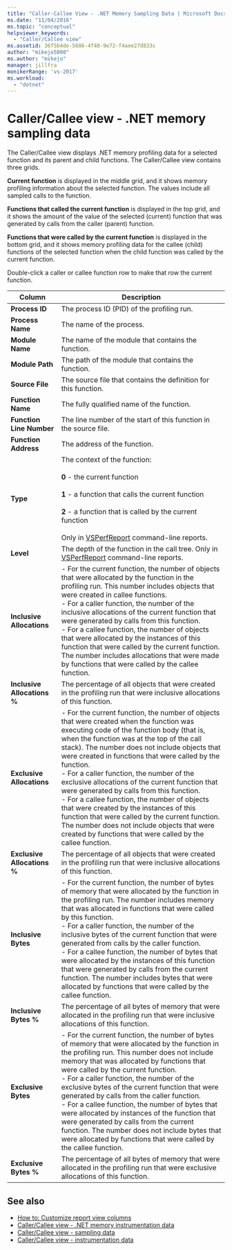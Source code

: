 ```yaml
---
title: "Caller-Callee View - .NET Memory Sampling Data | Microsoft Docs"
ms.date: "11/04/2016"
ms.topic: "conceptual"
helpviewer_keywords:
  - "Caller/Callee view"
ms.assetid: 36f5b4de-5686-4f40-9e72-f4aee27d833c
author: "mikejo5000"
ms.author: "mikejo"
manager: jillfra
monikerRange: 'vs-2017'
ms.workload:
  - "dotnet"
---
```

# Caller/Callee view - .NET memory sampling data
The Caller/Callee view displays .NET memory profiling data for a selected function and its parent and child functions. The Caller/Callee view contains three grids.

 **Current function** is displayed in the middle grid, and it shows memory profiling information about the selected function. The values include all sampled calls to the function.

 **Functions that called the current function** is displayed in the top grid, and it shows the amount of the value of the selected (current) function that was generated by calls from the caller (parent) function.

 **Functions that were called by the current function** is displayed in the bottom grid, and it shows memory profiling data for the callee (child) functions of the selected function when the child function was called by the current function.

 Double-click a caller or callee function row to make that row the current function.

|Column|Description|
|------------|-----------------|
|**Process ID**|The process ID (PID) of the profiling run.|
|**Process Name**|The name of the process.|
|**Module Name**|The name of the module that contains the function.|
|**Module Path**|The path of the module that contains the function.|
|**Source File**|The source file that contains the definition for this function.|
|**Function Name**|The fully qualified name of the function.|
|**Function Line Number**|The line number of the start of this function in the source file.|
|**Function Address**|The address of the function.|
|**Type**|The context of the function:<br /><br /> **0** - the current function<br /><br /> **1** - a function that calls the current function<br /><br /> **2** - a function that is called by the current function<br /><br /> Only in [VSPerfReport](../profiling/vsperfreport.md) command-line reports.|
|**Level**|The depth of the function in the call tree. Only in [VSPerfReport](../profiling/vsperfreport.md) command-line reports.|
|**Inclusive Allocations**|-   For the current function, the number of objects that were allocated by the function in the profiling run. This number includes objects that were created in callee functions.<br />-   For a caller function, the number of the inclusive allocations of the current function that were generated by calls from this function.<br />-   For a callee function, the number of objects that were allocated by the instances of this function that were called by the current function. The number includes allocations that were made by functions that were called by the callee function.|
|**Inclusive Allocations %**|The percentage of all objects that were created in the profiling run that were inclusive allocations of this function.|
|**Exclusive Allocations**|-   For the current function, the number of objects that were created when the function was executing code of the function body (that is, when the function was at the top of the call stack). The number does not include objects that were created in functions that were called by the function.<br />-   For a caller function, the number of the exclusive allocations of the current function that were generated by calls from this function.<br />-   For a callee function, the number of objects that were created by the instances of this function that were called by the current function. The number does not include objects that were created by functions that were called by the callee function.|
|**Exclusive Allocations %**|The percentage of all objects that were created in the profiling run that were inclusive allocations of this function.|
|**Inclusive Bytes**|-   For the current function, the number of bytes of memory that were allocated by the function in the profiling run. The number includes memory that was allocated in functions that were called by this function.<br />-   For a caller function, the number of the inclusive bytes of the current function that were generated from calls by the caller function.<br />-   For a callee function, the number of bytes that were allocated by the instances of this function that were generated by calls from the current function. The number includes bytes that were allocated by functions that were called by the callee function.|
|**Inclusive Bytes %**|The percentage of all bytes of memory that were allocated in the profiling run that were inclusive allocations of this function.|
|**Exclusive Bytes**|-   For the current function, the number of bytes of memory that were allocated by the function in the profiling run. This number does not include memory that was allocated by functions that were called by the current function.<br />-   For a caller function, the number of the exclusive bytes of the current function that were generated by calls from the caller function.<br />-   For a callee function, the number of bytes that were allocated by instances of the function that were generated by calls from the current function. The number does not include bytes that were allocated by functions that were called by the callee function.|
|**Exclusive Bytes %**|The percentage of all bytes of memory that were allocated in the profiling run that were exclusive allocations of this function.|

## See also
- [How to: Customize report view columns](../profiling/how-to-customize-report-view-columns.md)
- [Caller/Callee view - .NET memory instrumentation data](../profiling/caller-callee-view-net-memory-instrumentation-data.md)
- [Caller/Callee view - sampling data](../profiling/caller-callee-view-sampling-data.md)
- [Caller/Callee view - instrumentation data](../profiling/caller-callee-view-instrumentation-data.md)
